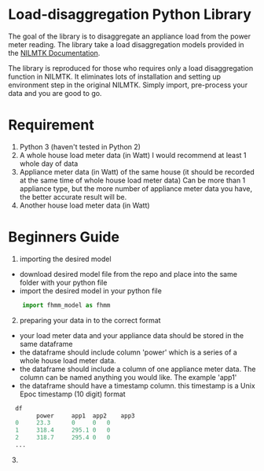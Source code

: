 # Load-disaggregation Python Library

The goal of the library is to disaggregate an appliance load from the power meter reading. The library take a load disaggregation models provided in the [NILMTK Documentation](https://github.com/nilmtk/nilmtk/tree/master/docs/manual).

The library is reproduced for those who requires only a load disaggregation function in NILMTK. It eliminates lots of installation and setting up environment step in the original NILMTK. Simply import, pre-process your data and you are good to go.

# Requirement
1. Python 3 (haven't tested in Python 2)
2. A whole house load meter data (in Watt)
  I would recommend at least 1 whole day of data
3. Appliance meter data (in Watt) of the same house (it should be recorded at the same time of whole house load meter data)
  Can be more than 1 appliance type, but the more number of appliance meter data you have, the better accurate result will be.
4. Another house load meter data (in Watt)

# Beginners Guide
1. importing the desired model
  - download desired model file from the repo and place into the same folder with your python file
  - import the desired model in your python file
```python
	import fhmm_model as fhmm
```
2. preparing your data in to the correct format
  - your load meter data and your appliance data should be stored in the same dataframe
  - the dataframe should include column 'power' which is a series of a whole house load meter data.
  - the dataframe should include a column of one appliance meter data. The column can be named anything you would like. The example 'app1'
  - the dataframe should have a timestamp column. this timestamp is a Unix Epoc timestamp (10 digit) format

```python
  df
        power     app1	app2	app3
  0     23.3      0     0	0
  1     318.4     295.1 0	0
  2     318.7     295.4 0	0
  ...
```

3. 


